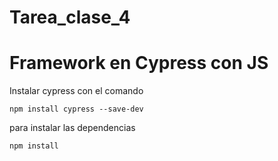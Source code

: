 # Tarea_clase_4

# Framework en Cypress con JS

Instalar cypress con el comando
```
npm install cypress --save-dev
```

para instalar las dependencias
```
npm install
```